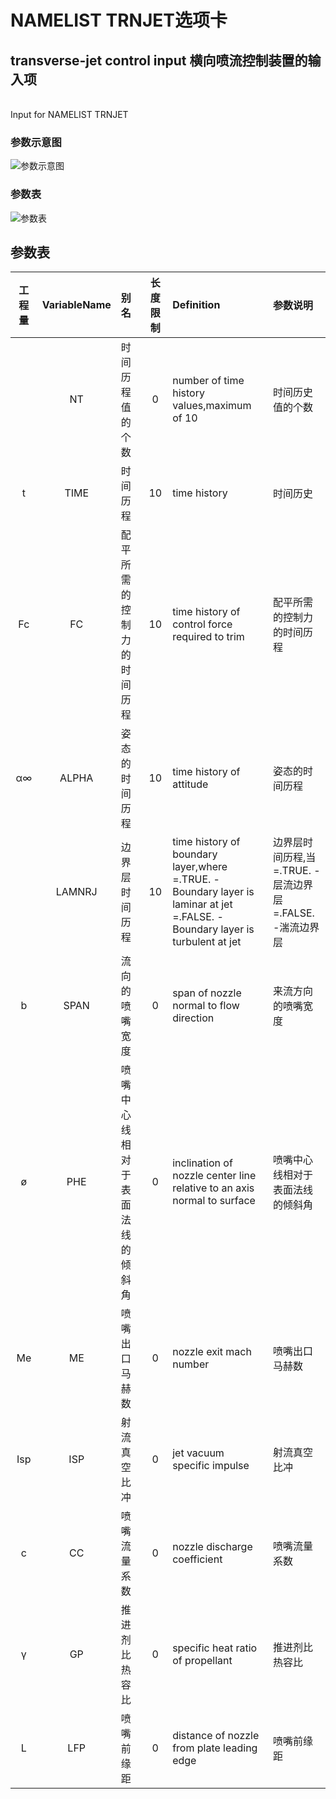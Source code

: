 
# NAMELIST TRNJET选项卡 
##  transverse-jet control input  横向喷流控制装置的输入项
<br>Input for NAMELIST TRNJET
<br>
### 参数示意图
![参数示意图](fig/TRANJET.png) 
<br>
### 参数表
![参数表](fig/TRANJET-para.png) 
<br>

## 参数表

|工程量   | VariableName|别名|长度限制| Definition|参数说明|
|:-------:|:-------:|:----------------------------|:-:|:-----------------------------------------------------------|:------------------------------------------|
|           | NT     |   时间历程值的个数            | 0  | number of time history values,maximum of 10 | 时间历史值的个数 |          
| t         | TIME   |   时间历程                    | 10 | time history     |  时间历史                  |
| Fc        | FC     |   配平所需的控制力的时间历程  | 10 | time history of control force required to trim      | 配平所需的控制力的时间历程        | 
| α∞        | ALPHA  |   姿态的时间历程              | 10 | time history of attitude      | 姿态的时间历程        | 
|           | LAMNRJ |   边界层时间历程              | 10 | time history of boundary layer,where<br> =.TRUE. -Boundary layer is laminar at jet<br> =.FALSE. -Boundary layer is turbulent at jet |  边界层时间历程,当<br> =.TRUE. -层流边界层<br> =.FALSE. -湍流边界层      | 
| b         | SPAN   |   流向的喷嘴宽度              | 0  | span of nozzle normal to flow direction  | 来流方向的喷嘴宽度      |
| ø         | PHE    |   喷嘴中心线相对于表面法线的倾斜角  | 0 | inclination of nozzle center line relative to an axis normal to surface | 喷嘴中心线相对于表面法线的倾斜角     |
| Me        | ME     |   喷嘴出口马赫数           | 0 | nozzle exit mach number   | 喷嘴出口马赫数       | 
| Isp       | ISP    |   射流真空比冲             | 0 | jet vacuum specific impulse    | 射流真空比冲       | 
| c         | CC     |   喷嘴流量系数             | 0 | nozzle discharge coefficient   | 喷嘴流量系数      |
| γ         | GP     |   推进剂比热容比           | 0 | specific heat ratio of propellant   | 推进剂比热容比     |
| L         | LFP    |   喷嘴前缘距               | 0 | distance of nozzle from plate leading edge   | 喷嘴前缘距    |




